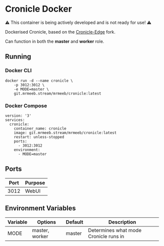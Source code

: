 # Cronicle Docker

⚠️ This container is being actively developed and is not ready for use! ⚠️

Dockerised Cronicle, based on the [Cronicle-Edge](https://github.com/cronicle-edge/cronicle-edge) fork.

Can function in both the **master** and **worker** role.

## Running 
### Docker CLI
```
docker run -d --name cronicle \
    -p 3012:3012 \
    -e MODE=master \
    git.mrmeeb.stream/mrmeeb/cronicle:latest 
```

### Docker Compose

```
version: '3'
services:
  cronicle:
    container_name: cronicle
    image: git.mrmeeb.stream/mrmeeb/cronicle:latest
    restart: unless-stopped
    ports:
      - 3012:3012
    environment:
      - MODE=master
```

## Ports
|Port |Purpose   |
|-----|--------- |
|3012 |WebUI     |

## Environment Variables
|Variable|Options|Default|Description|
|--------|-------|-------|-------|
|MODE    |master, worker|master|Determines what mode Cronicle runs in